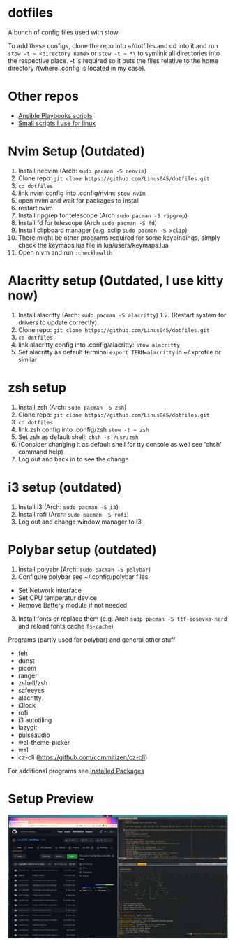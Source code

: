 # dotfiles
A bunch of config files used with stow

To add these configs, clone the repo into ~/dotfiles and cd into it and run `stow -t ~ <directory name>` or `stow -t ~ *\` to symlink all directories into the respective place.
-t is required so it puts the files relative to the home directory /(where .config is located in my case).


# Other repos
- [Ansible Playbooks scripts](https://github.com/Linus045/playbooks)
- [Small scripts I use for linux](https://github.com/Linus045/useful_scripts)

# Nvim Setup (Outdated)
1. Install neovim (Arch: `sudo pacman -S neovim`)
2. Clone repo: `git clone https://github.com/Linus045/dotfiles.git`
3. `cd dotfiles`
4. link nvim config into .config/nvim: `stow nvim` 
5. open nvim and wait for packages to install
6. restart nvim
7. Install ripgrep for telescope (Arch:`sudo pacman -S ripgrep`)
8. Install fd for telescope (Arch `sudo pacman -S fd`)
9. Install clipboard manager (e.g. xclip `sudo pacman -S xclip`)
10. There might be other programs required for some keybindings, simply check the keymaps.lua file in lua/users/keymaps.lua
11. Open nivm and run `:checkhealth`

# Alacritty setup (Outdated, I use kitty now)
1. Install alacritty (Arch: `sudo pacman -S alacritty`)
1.2. (Restart system for drivers to update correctly)
2. Clone repo: `git clone https://github.com/Linus045/dotfiles.git`
3. `cd dotfiles`
4. link alacritty config into .config/alacritty: `stow alacritty`
5. Set alacritty as default terminal `export TERM=alacritty` in ~/.xprofile or similar

# zsh setup
1. Install zsh (Arch: `sudo pacman -S zsh`)
2. Clone repo: `git clone https://github.com/Linus045/dotfiles.git`
3. `cd dotfiles`
4. link zsh config into .config/zsh `stow -t ~ zsh`
5. Set zsh as default shell: `chsh -s /usr/zsh`
6. (Consider changing it as default shell for tty console as well see 'chsh' command help)
7. Log out and back in to see the change

# i3 setup (outdated)
1. Install i3 (Arch: `sudo pacman -S i3`)
2. Install rofi (Arch: `sudo pacman -S rofi`)
4. Log out and change window manager to i3

# Polybar setup (outdated)
1. Install polyabr (Arch: `sudo pacman -S polybar`)
2. Configure polybar see ~/.config/polybar files
  - Set Network interface
  - Set CPU temperatur device
  - Remove Battery module if not needed
3. Install fonts or replace them (e.g. Arch `sudp pacman -S ttf-iosevka-nerd` and reload fonts cache `fs-cache`)

Programs (partly used for polybar) and general other stuff
  - feh
  - dunst
  - picom
  - ranger
  - zshell/zsh
  - safeeyes
  - alacritty
  - i3lock
  - rofi
  - i3 autotiling
  - lazygit
  - pulseaudio
  - wal-theme-picker
  - wal
  - cz-cli (https://github.com/commitizen/cz-cli)

For additional programs see [Installed Packages](installed_packages)

# Setup Preview
![Image](preview.png)
